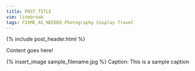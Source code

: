 ```yaml
---
title: POST_TITLE
vim: linebreak
tags: FIXME_AS_NEEDED Photography Cosplay Travel
---
```


{% include post_header.html %}

Content goes here!

{% insert_image sample_filename.jpg %}
Caption: This is a sample caption
